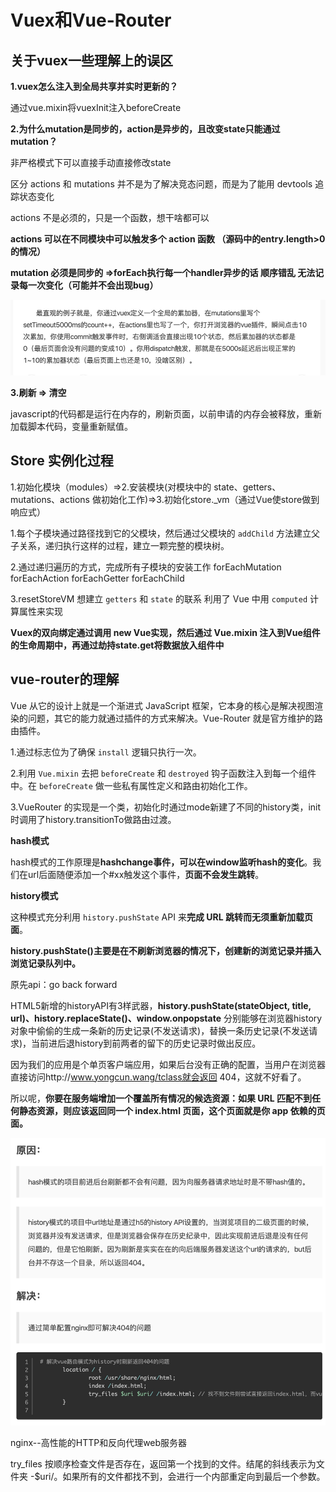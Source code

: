 # Vuex和Vue-Router

## 关于vuex一些理解上的误区

**1.vuex怎么注入到全局共享并实时更新的？**

通过vue.mixin将vuexInit注入beforeCreate

**2.为什么mutation是同步的，action是异步的，且改变state只能通过mutation？**

非严格模式下可以直接手动直接修改state

区分 actions 和 mutations 并不是为了解决竞态问题，而是为了能用 devtools 追踪状态变化

actions 不是必须的，只是一个函数，想干啥都可以

**actions 可以在不同模块中可以触发多个 action 函数 （源码中的entry.length>0的情况）**

**mutation 必须是同步的 =>forEach执行每一个handler异步的话 顺序错乱 无法记录每一次变化（可能并不会出现bug）**

![vuex](../../.vuepress/public/images/vuex.png)

**3.刷新 => 清空**

javascript的代码都是运行在内存的，刷新页面，以前申请的内存会被释放，重新加载脚本代码，变量重新赋值。

## Store 实例化过程

1.初始化模块（modules）=>2.安装模块(对模块中的 state、getters、mutations、actions 做初始化工作)=>3.初始化store._vm（通过Vue使store做到响应式）

1.每个子模块通过路径找到它的父模块，然后通过父模块的 `addChild` 方法建立父子关系，递归执行这样的过程，建立一颗完整的模块树。

2.通过递归遍历的方式，完成所有子模块的安装工作 forEachMutation forEachAction forEachGetter forEachChild

3.resetStoreVM 想建立 `getters` 和 `state` 的联系 利用了 Vue 中用 `computed` 计算属性来实现

**Vuex的双向绑定通过调用 new Vue实现，然后通过 Vue.mixin 注入到Vue组件的生命周期中，再通过劫持state.get将数据放入组件中**

## vue-router的理解

Vue 从它的设计上就是一个渐进式 JavaScript 框架，它本身的核心是解决视图渲染的问题，其它的能力就通过插件的方式来解决。Vue-Router 就是官方维护的路由插件。

1.通过标志位为了确保 `install` 逻辑只执行一次。

2.利用 `Vue.mixin` 去把 `beforeCreate` 和 `destroyed` 钩子函数注入到每一个组件中。在 `beforeCreate` 做一些私有属性定义和路由初始化工作。

3.VueRouter 的实现是一个类，初始化时通过mode新建了不同的history类，init时调用了history.transitionTo做路由过渡。

**hash模式**

hash模式的工作原理是**hashchange事件，可以在window监听hash的变化**。我们在url后面随便添加一个#xx触发这个事件，**页面不会发生跳转**。

**history模式**

这种模式充分利用 `history.pushState` API 来**完成 URL 跳转而无须重新加载页面**。

**history.pushState()主要是在不刷新浏览器的情况下，创建新的浏览记录并插入浏览记录队列中。**

原先api：go back forward

HTML5新增的historyAPI有3样武器，**history.pushState(stateObject, title, url)、history.replaceState()、window.onpopstate** 分别能够在浏览器history对象中偷偷的生成一条新的历史记录(不发送请求)，替换一条历史记录(不发送请求)，当前进后退history到前两者的留下的历史记录时做出反应。

因为我们的应用是个单页客户端应用，如果后台没有正确的配置，当用户在浏览器直接访问http://www.yongcun.wang/tclass就会返回 404，这就不好看了。

所以呢，**你要在服务端增加一个覆盖所有情况的候选资源：如果 URL 匹配不到任何静态资源，则应该返回同一个 index.html 页面，这个页面就是你 app 依赖的页面。**

![vue-router](../../.vuepress/public/images/vue-router.png)

nginx--高性能的HTTP和反向代理web服务器

try_files 按顺序检查文件是否存在，返回第一个找到的文件。结尾的斜线表示为文件夹 -$uri/。如果所有的文件都找不到，会进行一个内部重定向到最后一个参数。